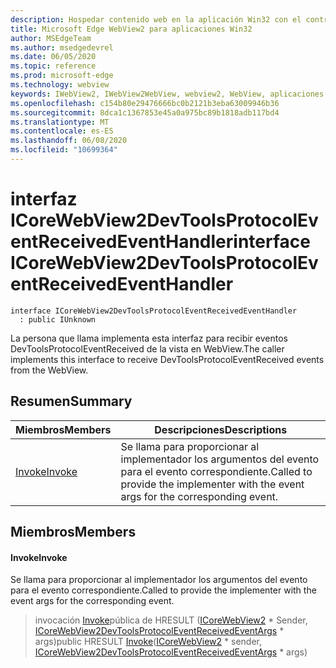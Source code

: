 ```yaml
---
description: Hospedar contenido web en la aplicación Win32 con el control Microsoft Edge WebView2
title: Microsoft Edge WebView2 para aplicaciones Win32
author: MSEdgeTeam
ms.author: msedgedevrel
ms.date: 06/05/2020
ms.topic: reference
ms.prod: microsoft-edge
ms.technology: webview
keywords: IWebView2, IWebView2WebView, webview2, WebView, aplicaciones Win32, Win32, Edge, ICoreWebView2, ICoreWebView2Controller, control de explorador, HTML Edge
ms.openlocfilehash: c154b80e29476666bc0b2121b3eba63009946b36
ms.sourcegitcommit: 8dca1c1367853e45a0a975bc89b1818adb117bd4
ms.translationtype: MT
ms.contentlocale: es-ES
ms.lasthandoff: 06/08/2020
ms.locfileid: "10699364"
---
```

# <span data-ttu-id="45e99-104">interfaz ICoreWebView2DevToolsProtocolEventReceivedEventHandler</span><span class="sxs-lookup"><span data-stu-id="45e99-104">interface ICoreWebView2DevToolsProtocolEventReceivedEventHandler</span></span> 

```
interface ICoreWebView2DevToolsProtocolEventReceivedEventHandler
  : public IUnknown
```

<span data-ttu-id="45e99-105">La persona que llama implementa esta interfaz para recibir eventos DevToolsProtocolEventReceived de la vista en WebView.</span><span class="sxs-lookup"><span data-stu-id="45e99-105">The caller implements this interface to receive DevToolsProtocolEventReceived events from the WebView.</span></span>

## <span data-ttu-id="45e99-106">Resumen</span><span class="sxs-lookup"><span data-stu-id="45e99-106">Summary</span></span>

 <span data-ttu-id="45e99-107">Miembros</span><span class="sxs-lookup"><span data-stu-id="45e99-107">Members</span></span>                        | <span data-ttu-id="45e99-108">Descripciones</span><span class="sxs-lookup"><span data-stu-id="45e99-108">Descriptions</span></span>
--------------------------------|---------------------------------------------
[<span data-ttu-id="45e99-109">Invoke</span><span class="sxs-lookup"><span data-stu-id="45e99-109">Invoke</span></span>](#invoke) | <span data-ttu-id="45e99-110">Se llama para proporcionar al implementador los argumentos del evento para el evento correspondiente.</span><span class="sxs-lookup"><span data-stu-id="45e99-110">Called to provide the implementer with the event args for the corresponding event.</span></span>

## <span data-ttu-id="45e99-111">Miembros</span><span class="sxs-lookup"><span data-stu-id="45e99-111">Members</span></span>

#### <span data-ttu-id="45e99-112">Invoke</span><span class="sxs-lookup"><span data-stu-id="45e99-112">Invoke</span></span> 

<span data-ttu-id="45e99-113">Se llama para proporcionar al implementador los argumentos del evento para el evento correspondiente.</span><span class="sxs-lookup"><span data-stu-id="45e99-113">Called to provide the implementer with the event args for the corresponding event.</span></span>

> <span data-ttu-id="45e99-114">invocación [Invoke](#invoke)pública de HRESULT ([ICoreWebView2](icorewebview2.md) \* Sender, [ICoreWebView2DevToolsProtocolEventReceivedEventArgs](icorewebview2devtoolsprotocoleventreceivedeventargs.md) \* args)</span><span class="sxs-lookup"><span data-stu-id="45e99-114">public HRESULT [Invoke](#invoke)([ICoreWebView2](icorewebview2.md) \* sender, [ICoreWebView2DevToolsProtocolEventReceivedEventArgs](icorewebview2devtoolsprotocoleventreceivedeventargs.md) \* args)</span></span>

